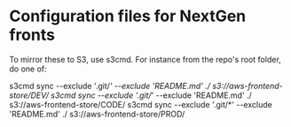 Configuration files for NextGen fronts
======================================

To mirror these to S3, use s3cmd. For instance from the repo's root folder, do one of:

s3cmd sync --exclude '.git/*' --exclude 'README.md' ./ s3://aws-frontend-store/DEV/
s3cmd sync --exclude '.git/*' --exclude 'README.md' ./ s3://aws-frontend-store/CODE/
s3cmd sync --exclude '.git/*' --exclude 'README.md' ./ s3://aws-frontend-store/PROD/
